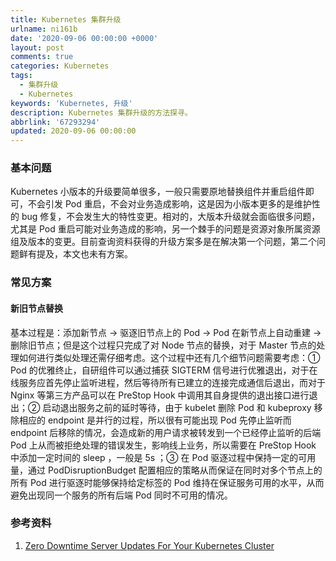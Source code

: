 ```yaml
---
title: Kubernetes 集群升级
urlname: ni161b
date: '2020-09-06 00:00:00 +0000'
layout: post
comments: true
categories: Kubernetes
tags:
  - 集群升级
  - Kubernetes
keywords: 'Kubernetes, 升级'
description: Kubernetes 集群升级的方法探寻。
abbrlink: '67293294'
updated: 2020-09-06 00:00:00
---
```


### 基本问题

Kubernetes 小版本的升级要简单很多，一般只需要原地替换组件并重启组件即可，不会引发 Pod 重启，不会对业务造成影响，这是因为小版本更多的是维护性的 bug 修复，不会发生大的特性变更。相对的，大版本升级就会面临很多问题，尤其是 Pod 重启可能对业务造成的影响，另一个棘手的问题是资源对象所属资源组及版本的变更。目前查询资料获得的升级方案多是在解决第一个问题，第二个问题鲜有提及，本文也未有方案。

### 常见方案

#### 新旧节点替换

基本过程是：添加新节点 -> 驱逐旧节点上的 Pod -> Pod 在新节点上自动重建 -> 删除旧节点；但是这个过程只完成了对 Node 节点的替换，对于 Master 节点的处理如何进行类似处理还需仔细考虑。这个过程中还有几个细节问题需要考虑：① Pod 的优雅终止，自研组件可以通过捕获 SIGTERM 信号进行优雅退出，对于在线服务应首先停止监听进程，然后等待所有已建立的连接完成通信后退出，而对于 Nginx 等第三方产品可以在 PreStop Hook 中调用其自身提供的退出接口进行退出；② 启动退出服务之前的延时等待，由于 kubelet 删除 Pod 和 kubeproxy 移除相应的 endpoint 是并行的过程，所以很有可能出现 Pod 先停止监听而 endpoint 后移除的情况，会造成新的用户请求被转发到一个已经停止监听的后端 Pod 上从而被拒绝处理的错误发生，影响线上业务，所以需要在 PreStop Hook 中添加一定时间的 sleep ，一般是 5s ；③ 在 Pod 驱逐过程中保持一定的可用量，通过 PodDisruptionBudget 配置相应的策略从而保证在同时对多个节点上的所有 Pod 进行驱逐时能够保持给定标签的 Pod 维持在保证服务可用的水平，从而避免出现同一个服务的所有后端 Pod 同时不可用的情况。

### 参考资料

1. [Zero Downtime Server Updates For Your Kubernetes Cluster](https://blog.gruntwork.io/zero-downtime-server-updates-for-your-kubernetes-cluster-902009df5b33)
